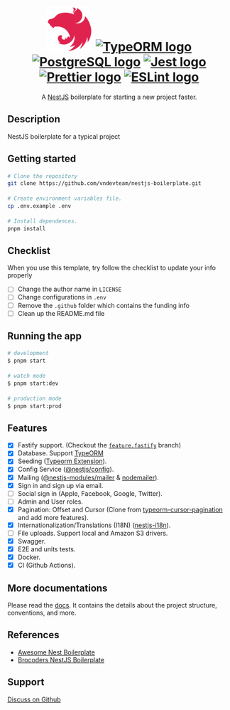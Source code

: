<h1 align="center">
  <a href="https://nestjs.com/" target="blank"><img src="https://github.com/nestjs/docs.nestjs.com/blob/master/src/assets/logo-small.svg" height="100" alt="Nest logo" /></a>
  <a href="https://typeorm.io/" target="blank"><img src="https://avatars.githubusercontent.com/u/20165699" height="100" alt="TypeORM logo" /></a>
  <a href="https://www.postgresql.org/" target="blank"><img src="https://www.postgresql.org/media/img/about/press/elephant.png" height="100" alt="PostgreSQL logo" /></a>
  <a href="https://jestjs.io/" target="blank"><img src="https://github.com/facebook/jest/blob/main/website/static/img/jest.png" height="100" alt="Jest logo" /></a>
  <a href="https://prettier.io/" target="blank"><img src="https://github.com/prettier/prettier/blob/main/website/static/icon.png" height="100" alt="Prettier logo" /></a>
  <a href="https://eslint.org/" target="blank"><img src="https://github.com/eslint/website/blob/master/assets/img/logo.svg" height="100" alt="ESLint logo" /></a>
</h1>

<p align="center">A <a href="http://nodejs.org" target="_blank">NestJS</a> boilerplate for starting a new project faster.</p>

## Description

NestJS boilerplate for a typical project

## Getting started

```bash
# Clone the repository
git clone https://github.com/vndevteam/nestjs-boilerplate.git

# Create environment variables file.
cp .env.example .env

# Install dependences.
pnpm install
```

## Checklist

When you use this template, try follow the checklist to update your info properly

- [ ] Change the author name in `LICENSE`
- [ ] Change configurations in `.env`
- [ ] Remove the `.github` folder which contains the funding info
- [ ] Clean up the README.md file

## Running the app

```bash
# development
$ pnpm start

# watch mode
$ pnpm start:dev

# production mode
$ pnpm start:prod
```

## Features

- [x] Fastify support. (Checkout the [`feature.fastify`](https://github.com/vndevteam/nestjs-boilerplate/tree/feature.fastify) branch)
- [x] Database. Support [TypeORM](https://www.npmjs.com/package/typeorm)
- [x] Seeding ([Typeorm Extension](https://www.npmjs.com/package/typeorm-extension)).
- [x] Config Service ([@nestjs/config](https://www.npmjs.com/package/@nestjs/config)).
- [x] Mailing ([@nestjs-modules/mailer](https://www.npmjs.com/package/@nestjs-modules/mailer) & [nodemailer](https://www.npmjs.com/package/nodemailer)).
- [x] Sign in and sign up via email.
- [ ] Social sign in (Apple, Facebook, Google, Twitter).
- [ ] Admin and User roles.
- [x] Pagination: Offset and Cursor (Clone from [typeorm-cursor-pagination](https://github.com/benjamin658/typeorm-cursor-pagination) and add more features).
- [x] Internationalization/Translations (I18N) ([nestjs-i18n](https://www.npmjs.com/package/nestjs-i18n)).
- [ ] File uploads. Support local and Amazon S3 drivers.
- [x] Swagger.
- [x] E2E and units tests.
- [x] Docker.
- [x] CI (Github Actions).

## More documentations

Please read the [docs](docs/README.md). It contains the details about the project structure, conventions, and more.

## References

- [Awesome Nest Boilerplate](https://github.com/NarHakobyan/awesome-nest-boilerplate)
- [Brocoders NestJS Boilerplate](https://github.com/brocoders/nestjs-boilerplate)

## Support

[Discuss on Github](https://github.com/vndevteam/nestjs-boilerplate/discussions)

